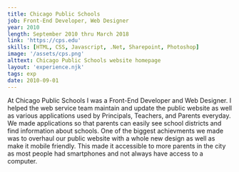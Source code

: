 ```yaml
---
title: Chicago Public Schools
job: Front-End Developer, Web Designer
year: 2010
length: September 2010 thru March 2018
link: 'https://cps.edu'
skills: [HTML, CSS, Javascript, .Net, Sharepoint, Photoshop]
image: '/assets/cps.png'
alttext: Chicago Public Schools website homepage
layout: 'experience.njk'
tags: exp
date: 2010-09-01
---
```


At Chicago Public Schools I was a Front-End Developer and Web Designer. I helped the web service team maintain and update the 
public website as well as various applications used by Principals, Teachers, and Parents everyday. We made applications so that
parents can easily see school districts and find information about schools. One of the biggest achievments we made was to overhaul
our public website with a whole new design as well as make it mobile friendly. This made it accessible to more parents in the city
as most people had smartphones and not always have access to a computer.